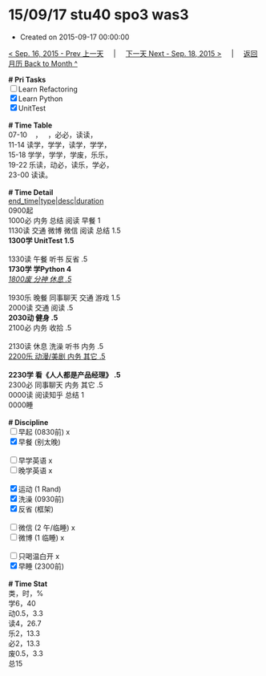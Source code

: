 # 15/09/17 stu40 spo3 was3

- Created on 2015-09-17 00:00:00

[< Sep. 16, 2015 - Prev 上一天](/_archived/lifelogs/2015/09/d16.md) &nbsp; &nbsp; | &nbsp; &nbsp; [下一天 Next - Sep. 18, 2015 >](/_archived/lifelogs/2015/09/d18.md) &nbsp; &nbsp; |  &nbsp; &nbsp; [返回月历 Back to Month ^](/_archived/lifelogs/2015/09/index.md)
<br/><div><strong># Pri Tasks</strong></div><div><input type="checkbox"/>Learn Refactoring</div><div><input checked="true" type="checkbox"/>Learn Python</div><div><input checked="true" type="checkbox"/>UnitTest<br/></div><div><br/></div><div><b># Time Table</b></div><div>07-10    ，   ，必必，读读，</div><div>11-14 读学，学学，读学，学学，</div><div>15-18 学学，学学，学废，乐乐，</div><div>19-22 乐读，动必，读乐，学必，</div><div>23-00 读读。</div><div><br/></div><div><b># Time Detail</b></div><div><u>end_time|type|desc|duration</u></div><div>0900起</div><div>1000必 内务 总结 阅读 早餐 1</div><div>1130读 交通 微博 微信 阅读 总结 1.5</div><div><b>1300学 UnitTest 1.5</b></div><div><br clear="none"/></div><div>1330读 午餐 听书 反省 .5</div><div><strong>1730学 学Python 4</strong></div><div><u><i>1800废 分神 休息 .5</i></u></div><div><br/></div><div>1930乐 晚餐 同事聊天 交通 游戏 1.5</div><div>2000读 交通 阅读 .5</div><div><b>2030动 健身 .5</b></div><div>2100必 内务 收拾 .5</div><div><b><br/></b></div><div>2130读 休息 洗澡 听书 内务 .5</div><div><u>2200乐 动漫/美剧 内务 其它 .5</u></div><div><u><br/></u></div><div><b>2230学 看《人人都是产品经理》 .5</b></div><div>2300必 同事聊天 内务 其它 .5</div><div>0000读 阅读知乎 总结 1</div><div>0000睡</div><div><br/></div><div><b># Discipline</b></div><div><input type="checkbox"/>早起 (0830前) x</div><div><input checked="true" type="checkbox"/>早餐 (别太晚) </div><div><br/></div><div><input type="checkbox"/>早学英语 x</div><div><input type="checkbox"/>晚学英语 x</div><div><br/></div><div><input checked="true" type="checkbox"/>运动 (1 Rand) </div><div><input checked="true" type="checkbox"/>洗澡 (0930前) </div><div><input checked="true" type="checkbox"/>反省 (框架) </div><div><br/></div><div><input type="checkbox"/>微信 (2 午/临睡) x</div><div><input type="checkbox"/>微博 (1 临睡) x</div><div><br/></div><div><input type="checkbox"/>只喝温白开 x</div><div><input checked="true" type="checkbox"/>早睡 (2300前) </div><div><br/></div><div><b># Time Stat</b></div><div>类，时，%</div><div>学6，40</div><div>动0.5，3.3</div><div>读4，26.7<br clear="none"/>乐2，13.3</div><div>必2，13.3</div><div>废0.5，3.3</div><div>总15</div>
